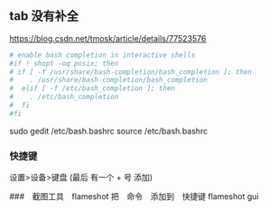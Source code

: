 ## tab 没有补全

https://blog.csdn.net/tmosk/article/details/77523576

```bash
# enable bash completion in interactive shells  
#if ! shopt -oq posix; then  
# if [ -f /usr/share/bash-completion/bash_completion ]; then  
#    . /usr/share/bash-completion/bash_completion  
#  elif [ -f /etc/bash_completion ]; then  
#    . /etc/bash_completion  
#  fi  
#fi 
```
sudo gedit /etc/bash.bashrc
source /etc/bash.bashrc


### 快捷键
设置>设备>键盘 (最后 有一个 + 号 添加)


###　截图工具　flameshot
把　命令　添加到　快捷键
flameshot gui